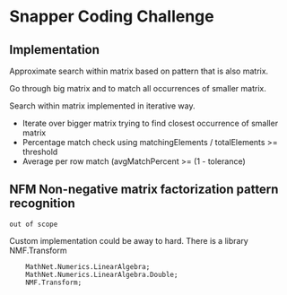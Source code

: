 ﻿# Snapper Coding Challenge

## Implementation

Approximate search within matrix based on pattern that is also matrix.

Go through big matrix and to match all occurrences of smaller matrix.

Search within matrix implemented in iterative way.
- Iterate over bigger matrix trying to find closest occurrence of smaller matrix
- Percentage match check using matchingElements / totalElements >= threshold
- Average per row match (avgMatchPercent >= (1 - tolerance)
	
##  NFM Non-negative matrix factorization pattern recognition
`out of scope`

Custom implementation could be away to hard.
There is a library NMF.Transform

```
	MathNet.Numerics.LinearAlgebra;
	MathNet.Numerics.LinearAlgebra.Double;
	NMF.Transform;
```